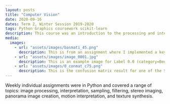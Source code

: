 ```yaml
---
layout: posts
title: "Computer Vision"
date: 2020-09-16
dates: Term 2, Winter Session 2019-2020
tags: Python Graphics coursework scikit-learn
description: This course was an introduction to the processing and interpretation of images. We learned about developments in image sensing, sampling, and filtering and were able to implement some techniques ourselves. We progressed from programmatic image manipulation to using machine learning for image recognition.
media:
  images:
    - url: "assets/images/basmati_45.png"
      description: This is from an assignment where I implemented a key point recognition algorithm that was able to identify a unique set of points within a larger context.
    - url: "assets/images/image_0001.jpg"
      description: This is an example image for Label 0.0 (category=Bedroom) in the confusion matrix below.
    - url: "assets/images/0_conmat_c75.png"
      description: This is the confusion matrix result for one of the SVM models created based on the provided dataset of images and categories, 14 total.
---
```

Weekly individual assignments were in Python and covered a range of topics: image processing, interpretation, sampling, filtering, stereo imaging, panorama image creation, motion interpretation, and texture synthesis.